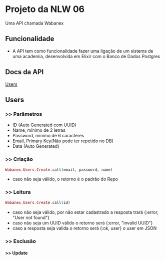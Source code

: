 # Projeto da NLW 06
Uma API chamada Wabanex

## Funcionalidade

- A API tem como funcionalidade fazer uma ligação de um sistema de uma academia, desenvolvida em Elixir com o Banco de Dados Postgres

## Docs da API

<a href="#users">Users</a>

## Users

### >> Parâmetros

- ID (Auto Generated com UUID)
- Name, mínimo de 2 letras
- Password, mínimo de 6 caracteres
- Email, Primary Key(Não pode ter repetido no DB)
- Data (Auto Generated)

### >> Criação
```elixir 
Wabanex.Users.Create.call(email, password, name)
```
- caso não seja válido, o retorno é o padrão do Repo

### >> Leitura 
```elixir
Wabanex.Users.Create.call(id)
```
- caso não seja válido, por não estar cadastrado a resposta trará {:error, "User not found"}
- caso não seja um UUID válido o retorno será {:error, "invalid UUID"} 
- caso a resposta seja valida o retorno será {:ok, user} o user em JSON

### >> Exclusão 
<b></b> 

#### >> Update 
<b></b> 